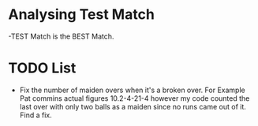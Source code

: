 # Analysing Test Match
-TEST Match is the BEST Match.

# TODO List

- Fix the number of maiden overs when it's a broken over. For Example Pat commins actual figures 10.2-4-21-4 however my code counted the last over with only two balls as a maiden since no runs came out of it. Find a fix.
